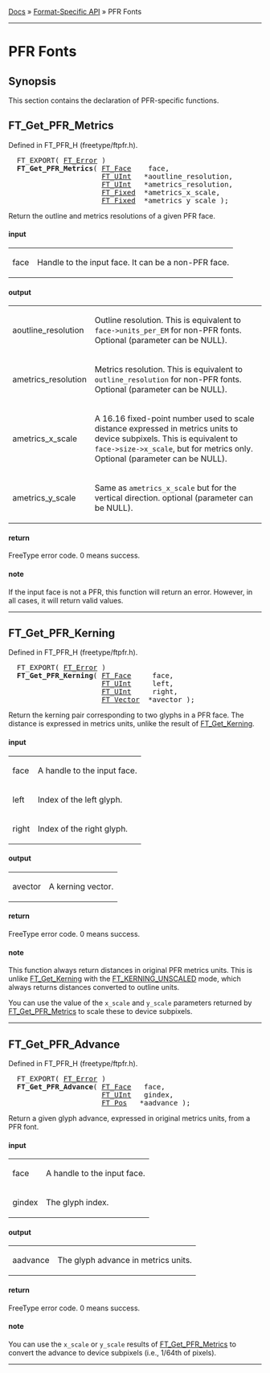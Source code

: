 [Docs](ft2-index.md) &raquo; [Format-Specific API](ft2-toc.md#format-specific-api) &raquo; PFR Fonts

-------------------------------

# PFR Fonts

## Synopsis

This section contains the declaration of PFR-specific functions.

## FT_Get_PFR_Metrics

Defined in FT_PFR_H (freetype/ftpfr.h).

<div class = "codehilite">
<pre>
  FT_EXPORT( <a href="../ft2-basic_types/index.html#ft_error">FT_Error</a> )
  <b>FT_Get_PFR_Metrics</b>( <a href="../ft2-base_interface/index.html#ft_face">FT_Face</a>    face,
                      <a href="../ft2-basic_types/index.html#ft_uint">FT_UInt</a>   *aoutline_resolution,
                      <a href="../ft2-basic_types/index.html#ft_uint">FT_UInt</a>   *ametrics_resolution,
                      <a href="../ft2-basic_types/index.html#ft_fixed">FT_Fixed</a>  *ametrics_x_scale,
                      <a href="../ft2-basic_types/index.html#ft_fixed">FT_Fixed</a>  *ametrics_y_scale );
</pre>
</div>


Return the outline and metrics resolutions of a given PFR face.

<h4>input</h4>
<table class="fields">
<tr><td class="val" id="face">face</td><td class="desc">
<p>Handle to the input face. It can be a non-PFR face.</p>
</td></tr>
</table>

<h4>output</h4>
<table class="fields">
<tr><td class="val" id="aoutline_resolution">aoutline_resolution</td><td class="desc">
<p>Outline resolution. This is equivalent to <code>face-&gt;units_per_EM</code> for non-PFR fonts. Optional (parameter can be NULL).</p>
</td></tr>
<tr><td class="val" id="ametrics_resolution">ametrics_resolution</td><td class="desc">
<p>Metrics resolution. This is equivalent to <code>outline_resolution</code> for non-PFR fonts. Optional (parameter can be NULL).</p>
</td></tr>
<tr><td class="val" id="ametrics_x_scale">ametrics_x_scale</td><td class="desc">
<p>A 16.16 fixed-point number used to scale distance expressed in metrics units to device subpixels. This is equivalent to <code>face-&gt;size-&gt;x_scale</code>, but for metrics only. Optional (parameter can be NULL).</p>
</td></tr>
<tr><td class="val" id="ametrics_y_scale">ametrics_y_scale</td><td class="desc">
<p>Same as <code>ametrics_x_scale</code> but for the vertical direction. optional (parameter can be NULL).</p>
</td></tr>
</table>

<h4>return</h4>

FreeType error code. 0&nbsp;means success.

<h4>note</h4>

If the input face is not a PFR, this function will return an error. However, in all cases, it will return valid values.

<hr>

## FT_Get_PFR_Kerning

Defined in FT_PFR_H (freetype/ftpfr.h).

<div class = "codehilite">
<pre>
  FT_EXPORT( <a href="../ft2-basic_types/index.html#ft_error">FT_Error</a> )
  <b>FT_Get_PFR_Kerning</b>( <a href="../ft2-base_interface/index.html#ft_face">FT_Face</a>     face,
                      <a href="../ft2-basic_types/index.html#ft_uint">FT_UInt</a>     left,
                      <a href="../ft2-basic_types/index.html#ft_uint">FT_UInt</a>     right,
                      <a href="../ft2-basic_types/index.html#ft_vector">FT_Vector</a>  *avector );
</pre>
</div>


Return the kerning pair corresponding to two glyphs in a PFR face. The distance is expressed in metrics units, unlike the result of <a href="../ft2-base_interface/index.html#ft_get_kerning">FT_Get_Kerning</a>.

<h4>input</h4>
<table class="fields">
<tr><td class="val" id="face">face</td><td class="desc">
<p>A handle to the input face.</p>
</td></tr>
<tr><td class="val" id="left">left</td><td class="desc">
<p>Index of the left glyph.</p>
</td></tr>
<tr><td class="val" id="right">right</td><td class="desc">
<p>Index of the right glyph.</p>
</td></tr>
</table>

<h4>output</h4>
<table class="fields">
<tr><td class="val" id="avector">avector</td><td class="desc">
<p>A kerning vector.</p>
</td></tr>
</table>

<h4>return</h4>

FreeType error code. 0&nbsp;means success.

<h4>note</h4>

This function always return distances in original PFR metrics units. This is unlike <a href="../ft2-base_interface/index.html#ft_get_kerning">FT_Get_Kerning</a> with the <a href="../ft2-base_interface/index.html#ft_kerning_mode">FT_KERNING_UNSCALED</a> mode, which always returns distances converted to outline units.

You can use the value of the `x_scale` and `y_scale` parameters returned by <a href="../ft2-pfr_fonts/index.html#ft_get_pfr_metrics">FT_Get_PFR_Metrics</a> to scale these to device subpixels.

<hr>

## FT_Get_PFR_Advance

Defined in FT_PFR_H (freetype/ftpfr.h).

<div class = "codehilite">
<pre>
  FT_EXPORT( <a href="../ft2-basic_types/index.html#ft_error">FT_Error</a> )
  <b>FT_Get_PFR_Advance</b>( <a href="../ft2-base_interface/index.html#ft_face">FT_Face</a>   face,
                      <a href="../ft2-basic_types/index.html#ft_uint">FT_UInt</a>   gindex,
                      <a href="../ft2-basic_types/index.html#ft_pos">FT_Pos</a>   *aadvance );
</pre>
</div>


Return a given glyph advance, expressed in original metrics units, from a PFR font.

<h4>input</h4>
<table class="fields">
<tr><td class="val" id="face">face</td><td class="desc">
<p>A handle to the input face.</p>
</td></tr>
<tr><td class="val" id="gindex">gindex</td><td class="desc">
<p>The glyph index.</p>
</td></tr>
</table>

<h4>output</h4>
<table class="fields">
<tr><td class="val" id="aadvance">aadvance</td><td class="desc">
<p>The glyph advance in metrics units.</p>
</td></tr>
</table>

<h4>return</h4>

FreeType error code. 0&nbsp;means success.

<h4>note</h4>

You can use the `x_scale` or `y_scale` results of <a href="../ft2-pfr_fonts/index.html#ft_get_pfr_metrics">FT_Get_PFR_Metrics</a> to convert the advance to device subpixels (i.e., 1/64th of pixels).

<hr>

